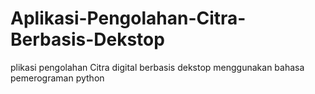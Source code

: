 # Aplikasi-Pengolahan-Citra-Berbasis-Dekstop
plikasi pengolahan Citra digital berbasis dekstop menggunakan bahasa pemerograman python
